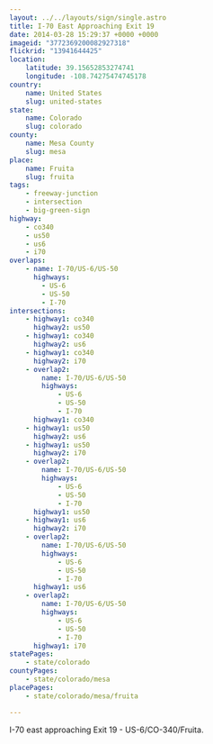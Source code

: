 ```yaml
---
layout: ../../layouts/sign/single.astro
title: I-70 East Approaching Exit 19
date: 2014-03-28 15:29:37 +0000 +0000
imageid: "3772369200082927318"
flickrid: "13941644425"
location:
    latitude: 39.15652853274741
    longitude: -108.74275474745178
country:
    name: United States
    slug: united-states
state:
    name: Colorado
    slug: colorado
county:
    name: Mesa County
    slug: mesa
place:
    name: Fruita
    slug: fruita
tags:
    - freeway-junction
    - intersection
    - big-green-sign
highway:
    - co340
    - us50
    - us6
    - i70
overlaps:
    - name: I-70/US-6/US-50
      highways:
        - US-6
        - US-50
        - I-70
intersections:
    - highway1: co340
      highway2: us50
    - highway1: co340
      highway2: us6
    - highway1: co340
      highway2: i70
    - overlap2:
        name: I-70/US-6/US-50
        highways:
            - US-6
            - US-50
            - I-70
      highway1: co340
    - highway1: us50
      highway2: us6
    - highway1: us50
      highway2: i70
    - overlap2:
        name: I-70/US-6/US-50
        highways:
            - US-6
            - US-50
            - I-70
      highway1: us50
    - highway1: us6
      highway2: i70
    - overlap2:
        name: I-70/US-6/US-50
        highways:
            - US-6
            - US-50
            - I-70
      highway1: us6
    - overlap2:
        name: I-70/US-6/US-50
        highways:
            - US-6
            - US-50
            - I-70
      highway1: i70
statePages:
    - state/colorado
countyPages:
    - state/colorado/mesa
placePages:
    - state/colorado/mesa/fruita

---
```

I-70 east approaching Exit 19 - US-6/CO-340/Fruita.